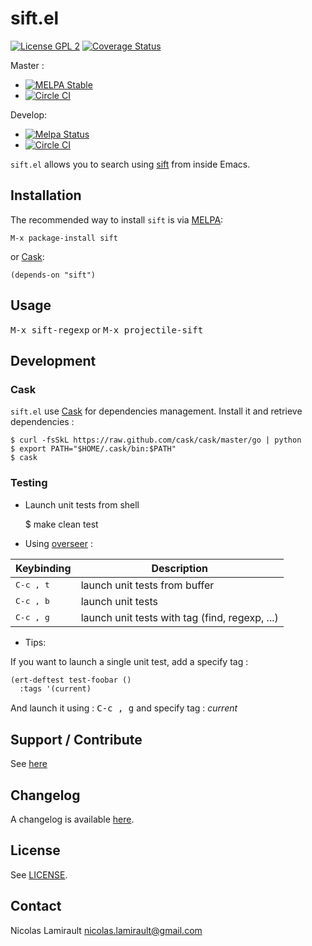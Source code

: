 # sift.el

[![License GPL 2][badge-license]][LICENSE]
[![Coverage Status](https://coveralls.io/repos/nlamirault/sift.el/badge.png?branch=master)](https://coveralls.io/r/nlamirault/sift.el?branch=master)

Master :
* [![MELPA Stable](https://stable.melpa.org/packages/sift-badge.svg)](https://stable.melpa.org/#/sift)
* [![Circle CI](https://circleci.com/gh/nlamirault/sift.el/tree/master.svg?style=svg)](https://circleci.com/gh/nlamirault/sift.el/tree/master)

Develop:
* [![Melpa Status](https://melpa.org/packages/sift-badge.svg)](https://melpa.org/#/sift)
* [![Circle CI](https://circleci.com/gh/nlamirault/sift.el/tree/develop.svg?style=svg)](https://circleci.com/gh/nlamirault/sift.el/tree/develop)

``sift.el`` allows you to search using [sift][] from inside Emacs.

## Installation

The recommended way to install ``sift`` is via [MELPA][]:

    M-x package-install sift

or [Cask][]:

	(depends-on "sift")


## Usage

<kbd>M-x sift-regexp</kbd> or <kbd>M-x projectile-sift</kbd>



## Development

### Cask

``sift.el`` use [Cask][] for dependencies management. Install it and
retrieve dependencies :

    $ curl -fsSkL https://raw.github.com/cask/cask/master/go | python
    $ export PATH="$HOME/.cask/bin:$PATH"
    $ cask


### Testing

* Launch unit tests from shell

    $ make clean test

* Using [overseer][] :

Keybinding           | Description
---------------------|------------------------------------------------------------
<kbd>C-c , t</kbd>   | launch unit tests from buffer
<kbd>C-c , b</kbd>   | launch unit tests
<kbd>C-c , g</kbd>   | launch unit tests with tag (find, regexp, ...)

* Tips:

If you want to launch a single unit test, add a specify tag :

```lisp
(ert-deftest test-foobar ()
  :tags '(current)
  ```

And launch it using : <kbd>C-c , g</kbd> and specify tag : *current*


## Support / Contribute

See [here](CONTRIBUTING.md)


## Changelog

A changelog is available [here](ChangeLog.md).


## License

See [LICENSE](LICENSE).


## Contact

Nicolas Lamirault <nicolas.lamirault@gmail.com>

[sift.el]: https://github.com/nlamirault/sift.el
[badge-license]: https://img.shields.io/badge/license-GPL_2-green.svg?style=flat
[LICENSE]: https://github.com/nlamirault/sift.el/blob/master/LICENSE

[GNU Emacs]: https://www.gnu.org/software/emacs/
[MELPA]: https://melpa.org/
[Cask]: http://cask.github.io/
[Issue tracker]: https://github.com/nlamirault/sift.el/issues

[overseer]: https://github.com/tonini/overseer.el

[sift]: https://sift-tool.org/

